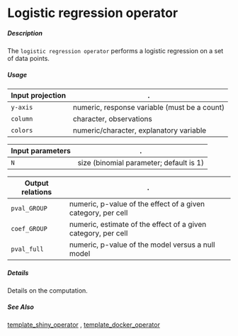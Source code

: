 # Logistic regression operator

##### Description

The `logistic regression operator` performs a logistic regression on a set of data points.

##### Usage

Input projection|.
---|---
`y-axis`        | numeric, response variable (must be a count)
`column`        | character, observations
`colors`        | numeric/character, explanatory variable

Input parameters|.
---|---
`N`        | size (binomial parameter; default is 1)

Output relations|.
---|---
`pval_GROUP`        | numeric, p-value of the effect of a given category, per cell
`coef_GROUP`        | numeric, estimate of the effect of a given category, per cell
`pval_full`        | numeric, p-value of the model versus a null model

##### Details

Details on the computation.

##### See Also

[template_shiny_operator](https://github.com/tercen/template_shiny_operator)
, [template_docker_operator](https://github.com/tercen/template_docker_operator)

